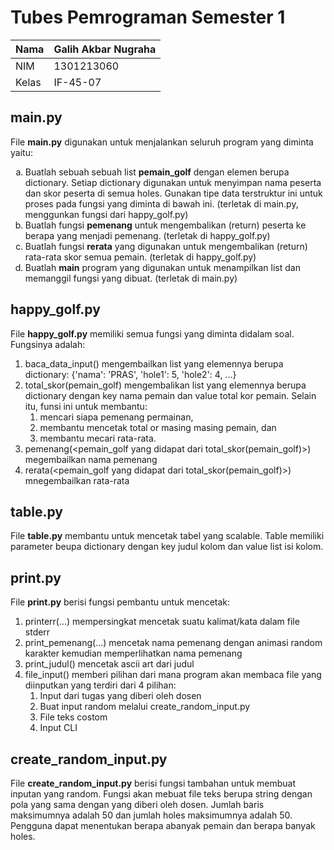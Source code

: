 # Tubes Pemrograman Semester 1
| Nama  | Galih Akbar Nugraha |
| ----- | ------------------- |
| NIM   | 1301213060          |
| Kelas | IF-45-07            |

## main.py
File **main.py** digunakan untuk menjalankan seluruh program yang diminta yaitu:
<ol type="a">
  <li>Buatlah sebuah sebuah list <strong>pemain_golf</strong> dengan elemen berupa dictionary. Setiap dictionary digunakan untuk menyimpan nama peserta dan skor peserta di semua holes. Gunakan tipe data terstruktur ini untuk proses pada fungsi yang diminta di bawah ini. (terletak di main.py, menggunkan fungsi dari happy_golf.py)</li>
  <li>Buatlah fungsi <strong>pemenang</strong> untuk mengembalikan (return) peserta ke berapa yang menjadi pemenang. (terletak di happy_golf.py)</li>
  <li>Buatlah fungsi <strong>rerata</strong> yang digunakan untuk mengembalikan (return) rata-rata skor semua pemain. (terletak di happy_golf.py)</li>
  <li>Buatlah <strong>main</strong> program yang digunakan untuk menampilkan list dan memanggil fungsi yang dibuat. (terletak di main.py)</li>
</ol>

## happy_golf.py
File **happy_golf.py** memiliki semua fungsi yang diminta didalam soal. Fungsinya adalah: 
1. baca_data_input(<path to file>) mengembailkan list yang elemennya berupa dictionary: {'nama': 'PRAS', 'hole1': 5, 'hole2': 4, ...}
2. total_skor(pemain_golf)  mengembalikan list yang elemennya berupa dictionary dengan key nama pemain dan value total kor pemain. Selain itu, funsi ini untuk membantu:
    1. mencari siapa pemenang permainan,
    2. membantu mencetak total or masing masing pemain, dan 
    3. membantu mecari rata-rata.
3. pemenang(<pemain_golf yang didapat dari total_skor(pemain_golf)>) megembailkan nama pemenang
4. rerata(<pemain_golf yang didapat dari total_skor(pemain_golf)>) mnegembailkan rata-rata

## table.py
File **table.py** membantu untuk mencetak tabel yang scalable. Table memiliki parameter beupa dictionary dengan key judul kolom dan value list isi kolom.

## print.py
File **print.py** berisi fungsi pembantu untuk mencetak:
1. printerr(...) mempersingkat mencetak suatu kalimat/kata dalam file stderr
2. print_pemenang(...) mencetak nama pemenang dengan animasi random karakter kemudian memperlihatkan nama pemenang
3. print_judul() mencetak ascii art dari judul
4. file_input() memberi pilihan dari mana program akan membaca file yang diinputkan yang terdiri dari 4 pilihan:
    1. Input dari tugas yang diberi oleh dosen
    2. Buat input random melalui create_random_input.py
    3. File teks costom
    4. Input CLI
  
## create_random_input.py
File **create_random_input.py** berisi fungsi tambahan untuk membuat inputan yang random. Fungsi akan mebuat file teks berupa string dengan pola yang sama dengan yang diberi oleh dosen. Jumlah baris maksimumnya adalah 50 dan jumlah holes maksimumnya adalah 50. Pengguna dapat menentukan berapa abanyak pemain dan berapa banyak holes.
   
